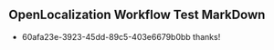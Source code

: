 ## OpenLocalization Workflow Test MarkDown
* 60afa23e-3923-45dd-89c5-403e6679b0bb thanks!

<!--HONumber=Oct16_HO4-->


